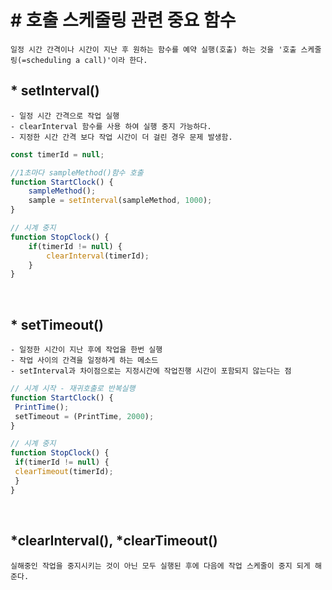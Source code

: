# <strong># 호출 스케줄링 관련 중요 함수</strong>

    일정 시간 간격이나 시간이 지난 후 원하는 함수를 예약 실행(호출) 하는 것을 '호출 스케줄링(=scheduling a call)'이라 한다. 

## * setInterval()
    - 일정 시간 간격으로 작업 실행
    - clearInterval 함수를 사용 하여 실행 중지 가능하다.
    - 지정한 시간 간격 보다 작업 시간이 더 걸린 경우 문제 발생함.
  
```javascript
const timerId = null;

//1초마다 sampleMethod()함수 호출
function StartClock() {
    sampleMethod();
    sample = setInterval(sampleMethod, 1000);
}

// 시계 중지
function StopClock() {
    if(timerId != null) {
        clearInterval(timerId);
    }
}

```
<br>

## * setTimeout()
    - 일정한 시간이 지난 후에 작업을 한번 실행
    - 작업 사이의 간격을 일정하게 하는 메소드
    - setInterval과 차이점으로는 지정시간에 작업진행 시간이 포함되지 않는다는 점
```javascript
// 시계 시작 - 재귀호출로 반복실행
function StartClock() {
 PrintTime();
 setTimeout = (PrintTime, 2000);
}

// 시계 중지
function StopClock() {
 if(timerId != null) {
 clearTimeout(timerId);
 }
}
```
<br>

## *clearInterval(), *clearTimeout()
    실해중인 작업을 중지시키는 것이 아닌 모두 실행된 후에 다음에 작업 스케줄이 중지 되게 해준다.